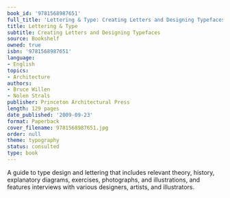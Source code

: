 ```yaml
---
book_id: '9781568987651'
full_title: 'Lettering & Type: Creating Letters and Designing Typefaces'
title: Lettering & Type
subtitle: Creating Letters and Designing Typefaces
source: Bookshelf
owned: true
isbn: '9781568987651'
language:
- English
topics:
- Architecture
authors:
- Bruce Willen
- Nolen Strals
publisher: Princeton Architectural Press
length: 129 pages
date_published: '2009-09-23'
format: Paperback
cover_filename: 9781568987651.jpg
order: null
theme: typography
status: consulted
type: book
---
```

A guide to type design and lettering that includes relevant theory, history, explanatory diagrams, exercises, photographs, and illustrations, and features interviews with various designers, artists, and illustrators.
